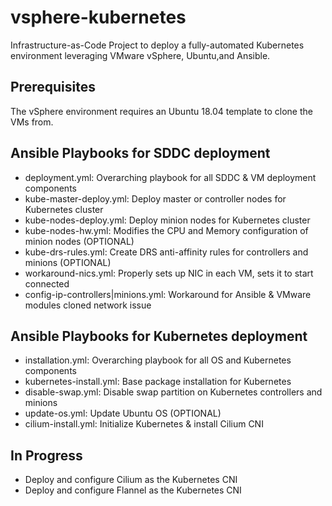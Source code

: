# vsphere-kubernetes
Infrastructure-as-Code Project to deploy a fully-automated Kubernetes environment leveraging VMware vSphere, Ubuntu,and Ansible.

## Prerequisites
The vSphere environment requires an Ubuntu 18.04 template to clone the VMs from.

## Ansible Playbooks for SDDC deployment
- deployment.yml: Overarching playbook for all SDDC & VM deployment components
- kube-master-deploy.yml: Deploy master or controller nodes for Kubernetes cluster
- kube-nodes-deploy.yml: Deploy minion nodes for Kubernetes cluster
- kube-nodes-hw.yml: Modifies the CPU and Memory configuration of minion nodes (OPTIONAL)
- kube-drs-rules.yml: Create DRS anti-affinity rules for controllers and minions (OPTIONAL)
- workaround-nics.yml: Properly sets up NIC in each VM, sets it to start connected
- config-ip-controllers|minions.yml: Workaround for Ansible & VMware modules cloned network issue

## Ansible Playbooks for Kubernetes deployment
- installation.yml: Overarching playbook for all OS and Kubernetes components
- kubernetes-install.yml: Base package installation for Kubernetes
- disable-swap.yml: Disable swap partition on Kubernetes controllers and minions
- update-os.yml: Update Ubuntu OS (OPTIONAL)
- cilium-install.yml: Initialize Kubernetes & install Cilium CNI

## In Progress
- Deploy and configure Cilium as the Kubernetes CNI
- Deploy and configure Flannel as the Kubernetes CNI
